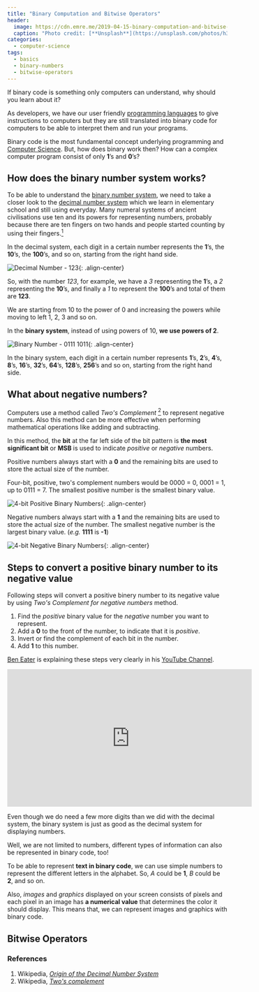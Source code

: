 ```yaml
---
title: "Binary Computation and Bitwise Operators"
header:
  image: https://cdn.emre.me/2019-04-15-binary-computation-and-bitwise-operators-header-image.jpg
  caption: "Photo credit: [**Unsplash**](https://unsplash.com/photos/h3sAF1cVURw)"
categories:
  - computer-science
tags:
  - basics
  - binary-numbers
  - bitwise-operators
---
```


If binary code is something only computers can understand, why should you learn about it?

As developers, we have our user friendly [programming languages](https://en.wikipedia.org/wiki/List_of_programming_languages) to give instructions to computers but they are still translated into binary code for computers to be able to interpret them and run your programs.
 
Binary code is the most fundamental concept underlying programming and [Computer Science](https://emre.me/categories/#computer-science). But, how does binary work then? How can a complex computer program consist of only **1**’s and **0**’s?

## How does the binary number system works? ##

To be able to understand the [binary number system](https://en.wikipedia.org/wiki/Binary_number), we need to take a closer look to the [decimal number system](https://en.wikipedia.org/wiki/Decimal) which we learn in elementary school and still using everyday.
Many numeral systems of ancient civilisations use ten and its powers for representing numbers, probably because there are ten fingers on two hands and people started counting by using their fingers.[<sup>1</sup>][1]

In the decimal system, each digit in a certain number represents the **1**’s, the **10**’s, the **100**’s, and so on, starting from the right hand side.

![Decimal Number - 123](https://cdn.emre.me/2019-04-15-binary-numbers-123.png){: .align-center}

So, with the number *123*, for example, we have a *3* representing the **1**’s, a *2* representing the **10**’s, and finally a *1* to represent the **100**’s and total of them are **123**.

We are starting from 10 to the power of 0 and increasing the powers while moving to left 1, 2, 3 and so on.

In the **binary system**, instead of using powers of 10, **we use powers of 2**.

![Binary Number - 0111 1011](https://cdn.emre.me/2019-04-15-binary-numbers-01111011.png){: .align-center}

In the binary system, each digit in a certain number represents **1**’s, **2**’s, **4**’s, **8**’s, **16**’s, **32**’s, **64**’s, **128**’s, **256**’s and so on, starting from the right hand side.

## What about negative numbers? ##

Computers use a method called *Two's Complement* [<sup>2</sup>][2] to represent negative numbers. Also this method can be more effective when performing mathematical operations like adding and subtracting.

In this method, the **bit** at the far left side of the bit pattern is **the most significant bit** or **MSB** is used to indicate *positive* or *negative* numbers. 

Positive numbers always start with a **0** and the remaining bits are used to store the actual size of the number.

Four-bit, positive, two's complement numbers would be 0000 = 0, 0001 = 1, up to 0111 = 7. The smallest positive number is the smallest binary value.

![4-bit Positive Binary Numbers](https://cdn.emre.me/2019-04-15-four-bit-positive-binary-numbers.png){: .align-center}

Negative numbers always start with a **1** and the remaining bits are used to store the actual size of the number. The smallest negative number is the largest binary value. (*e.g.* **1111** is **-1**)

![4-bit Negative Binary Numbers](https://cdn.emre.me/2019-04-15-four-bit-negative-binary-numbers.png){: .align-center}

## Steps to convert a positive binary number to its negative value ##

Following steps will convert a positive binery number to its negative value by using *Two's Complement for negative numbers* method.



1. Find the *positive* binary value for the *negative* number you want to represent.
2. Add a **0** to the front of the number, to indicate that it is *positive*.
3. Invert or find the complement of each bit in the number.
4. Add **1** to this number.

[Ben Eater](https://www.youtube.com/channel/UCS0N5baNlQWJCUrhCEo8WlA) is explaining these steps very clearly in his [YouTube Channel](https://www.youtube.com/channel/UCS0N5baNlQWJCUrhCEo8WlA). 

<iframe width="560" height="315" src="https://www.youtube-nocookie.com/embed/4qH4unVtJkE" frameborder="0" allow="accelerometer; autoplay; encrypted-media; gyroscope; picture-in-picture" allowfullscreen></iframe>

Even though we do need a few more digits than we did with the decimal system, the binary system is just as good as the decimal system for displaying numbers.

Well, we are not limited to numbers, different types of information can also be represented in binary code, too! 

To be able to represent **text in binary code**, we can use simple numbers to represent the different letters in the alphabet. So, *A* could be **1**, *B* could be **2**, and so on.

Also, *images* and *graphics* displayed on your screen consists of pixels and each pixel in an image has **a numerical value** that determines the color it should display. This means that, we can represent images and graphics with binary code.

## Bitwise Operators ##



### References ###
[1]: https://en.wikipedia.org/wiki/Decimal#Origin

[2]: https://en.wikipedia.org/wiki/Two%27s_complement

1. Wikipedia, *[Origin of the Decimal Number System](https://en.wikipedia.org/wiki/Decimal#Origin)*
2. Wikipedia, *[Two's complement](https://en.wikipedia.org/wiki/Two%27s_complement)*

